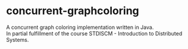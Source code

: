 # concurrent-graphcoloring
A concurrent graph coloring implementation written in Java. <br>
In partial fulfillment of the course STDISCM - Introduction to Distributed Systems.

